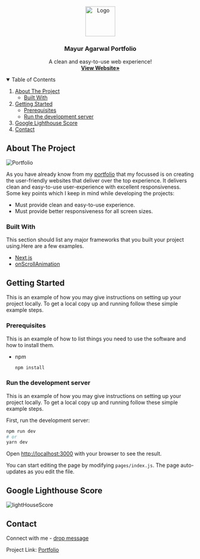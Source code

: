 <br />
<p align="center">
    <img src="https://res.cloudinary.com/mayur28/image/upload/v1626413647/favi_kmljsf.png" alt="Logo" width="80" height="80">
  <h3 align="center">Mayur Agarwal Portfolio</h3>

  <p align="center">
   A clean and easy-to-use web experience!
    <br />
    <a href="https://www.mayuragarwal.in/"><strong>View Website»</strong></a>
    <br />
  </p>
</p>

<details open="open">
  <summary>Table of Contents</summary>
  <ol>
    <li>
      <a href="#about-the-project">About The Project</a>
      <ul>
        <li><a href="#built-with">Built With</a></li>
      </ul>
    </li>
    <li>
      <a href="#getting-started">Getting Started</a>
      <ul>
        <li><a href="#prerequisites">Prerequisites</a></li>
        <li><a href="#run-the-development-server">Run the development server</a></li>
      </ul>
    </li>
      <li><a href="#google-lighthouse-score">Google Lighthouse Score</a></li>
    <li><a href="#contact">Contact</a></li>
  </ol>
</details>

## About The Project

![Portfolio](https://res.cloudinary.com/mayur28/image/upload/v1626412942/markdownWebsite_thxvf4.png)

As you have already know from my [portfolio](https://www.mayuragarwal.in/) that my focussed is on creating the user-friendly websites that deliver over the top experience. It delivers clean and easy-to-use user-experience with excellent responsiveness. Some key points which I keep in mind while developing the projects:

- Must provide clean and easy-to-use experience.
- Must provide better responsiveness for all screen sizes.

### Built With

This section should list any major frameworks that you built your project using.Here are a few examples.

- [Next.js](https://nextjs.org/)
- [onScrollAnimation](https://dbramwell.github.io/react-animate-on-scroll/)

## Getting Started

This is an example of how you may give instructions on setting up your project locally.
To get a local copy up and running follow these simple example steps.

### Prerequisites

This is an example of how to list things you need to use the software and how to install them.

- npm
  ```sh
  npm install
  ```

### Run the development server

This is an example of how you may give instructions on setting up your project locally.
To get a local copy up and running follow these simple example steps.

First, run the development server:

```bash
npm run dev
# or
yarn dev
```

Open [http://localhost:3000](http://localhost:3000) with your browser to see the result.

You can start editing the page by modifying `pages/index.js`. The page auto-updates as you edit the file.

## Google Lighthouse Score

![lightHouseScore](https://res.cloudinary.com/mayur28/image/upload/v1626498209/lighthouse_cmdzhh.png)

## Contact

Connect with me - [drop message](https://www.mayuragarwal.in/#contact)

Project Link: [Portfolio](https://www.mayuragarwal.in/)
